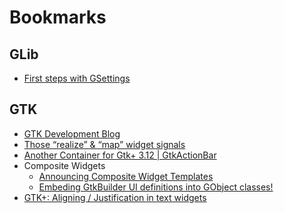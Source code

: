 Bookmarks
=========


## GLib

- [First steps with GSettings](https://blog.gtk.org/2017/05/01/first-steps-with-gsettings/)



## GTK

- [GTK Development Blog](https://blog.gtk.org/)
- [Those “realize” & “map” widget signals](https://blogs.gnome.org/jnelson/2010/10/13/those-realize-map-widget-signals/)
- [Another Container for Gtk+ 3.12 | GtkActionBar](http://worldofgnome.org/another-container-for-gtk-3-12-gtkactionbar/)
- Composite Widgets
  - [Announcing Composite Widget Templates](https://blogs.gnome.org/tvb/2013/04/09/announcing-composite-widget-templates/)
  - [Embeding GtkBuilder UI definitions into GObject classes!](https://blogs.gnome.org/xjuan/2012/07/13/embeding-gtkbuilder-ui-definitions-into-gobject-classes/)
- [GTK+: Aligning / Justification in text widgets](https://www.murrayc.com/permalink/2015/03/02/gtk-aligning-justification-in-text-widgets/)
